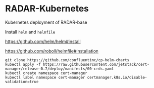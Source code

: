 # RADAR-Kubernetes
Kubernetes deployment of RADAR-base

Install `helm` and `helmfile`

https://github.com/helm/helm#install

https://github.com/roboll/helmfile#installation


```shell
git clone https://github.com/confluentinc/cp-helm-charts
kubectl apply -f https://raw.githubusercontent.com/jetstack/cert-manager/release-0.7/deploy/manifests/00-crds.yaml
kubectl create namespace cert-manager
kubectl label namespace cert-manager certmanager.k8s.io/disable-validation=true
```
